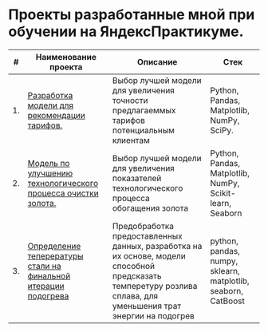 <h1>Проекты разработанные мной при обучении на ЯндексПрактикуме.</h1>

| #    | Наименование проекта                | Описание                                                     | Стек                                                         |
| ---- | ------------------------------------------------------------ | ------------------------------------------------------------ | ------------------------------------------------------------ |
| 1.   | [Разработка модели для рекомендации тарифов.](https://github.com/Shakal-tabaki/yandex_practicum/blob/main/project_recommendation_of_tariffs/) | Выбор лучшей модели для увеличения <br/>точности предлагаеммых тарифов <br/>потенциальным клиентам | Python, Pandas, Matplotlib, NumPy, SciPy.       |
| 2.   | [Модель по улучшению технологического процесса очистки золота.](https://github.com/Shakal-tabaki/yandex_practicum/blob/main/project_gold_recovery/) | Выбор лучшей модели для увеличения</br>показателей технологического процесса</br> обогащения золота | Python, Pandas, Matplotlib, NumPy, Scikit-learn, Seaborn |
| 3.   | [Определение теперературы стали на финальной итерации подогрева](https://github.com/Shakal-tabaki/yandex_practicum/tree/main/project_determination_of_alloy_temperature) | Предобработка предоставленных данных, разработка на их основе, модели способной предсказать темперетуру розлива сплава, для уменьшения трат энергии на подогрев             | python, pandas, numpy, sklearn, matplotlib, seaborn, CatBoost |
